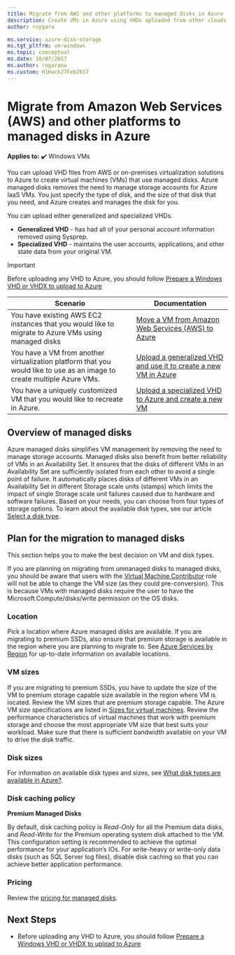 ```yaml
---
title: Migrate from AWS and other platforms to managed disks in Azure
description: Create VMs in Azure using VHDs uploaded from other clouds like AWS or other virtualization platforms and use Azure managed disks.
author: roygara

ms.service: azure-disk-storage
ms.tgt_pltfrm: vm-windows
ms.topic: conceptual
ms.date: 10/07/2017
ms.author: rogarana
ms.custom: H1Hack27Feb2017
---
```


# Migrate from Amazon Web Services (AWS) and other platforms to managed disks in Azure

**Applies to:** :heavy_check_mark: Windows VMs 

You can upload VHD files from AWS or on-premises virtualization solutions to Azure to create virtual machines (VMs) that use managed disks. Azure managed disks removes the need to manage storage accounts for Azure IaaS VMs. You just specify the type of disk, and the size of that disk that you need, and Azure creates and manages the disk for you. 

You can upload either generalized and specialized VHDs. 
- **Generalized VHD** - has had all of your personal account information removed using Sysprep. 
- **Specialized VHD** - maintains the user accounts, applications, and other state data from your original VM. 

> [!IMPORTANT]
> Before uploading any VHD to Azure, you should follow [Prepare a Windows VHD or VHDX to upload to Azure](prepare-for-upload-vhd-image.md)
>
>


| Scenario                                                                                                                         | Documentation                                                                                                                       |
|----------------------------------------------------------------------------------------------------------------------------------|-------------------------------------------------------------------------------------------------------------------------------------|
| You have existing AWS EC2 instances that you would like to migrate to Azure VMs using managed disks                              | [Move a VM from Amazon Web Services (AWS) to Azure](aws-to-azure.md)                           |
| You have a VM from another virtualization platform that you would like to use as an image to create multiple Azure VMs. | [Upload a generalized VHD and use it to create a new VM in Azure](upload-generalized-managed.md) |
| You have a uniquely customized VM that you would like to recreate in Azure.                                                      | [Upload a specialized VHD to Azure and create a new VM](create-vm-specialized.md)         |


## Overview of managed disks

Azure managed disks simplifies VM management by removing the need to manage storage accounts. Managed disks also benefit from better reliability of VMs in an Availability Set. It ensures that the disks of different VMs in an Availability Set are sufficiently isolated from each other to avoid a single point of failure. It automatically places disks of different VMs in an Availability Set in different Storage scale units (stamps) which limits the impact of single Storage scale unit failures caused due to hardware and software failures.
Based on your needs, you can choose from four types of storage options. To learn about the available disk types, see our article [Select a disk type](../disks-types.md).

## Plan for the migration to managed disks

This section helps you to make the best decision on VM and disk types.

If you are planning on migrating from unmanaged disks to managed disks, you should be aware that users with the [Virtual Machine Contributor](/azure/role-based-access-control/built-in-roles#virtual-machine-contributor) role will not be able to change the VM size (as they could pre-conversion). This is because VMs with managed disks require the user to have the Microsoft.Compute/disks/write permission on the OS disks.

### Location

Pick a location where Azure managed disks are available. If you are migrating to premium SSDs, also ensure that premium storage is available in the region where you are planning to migrate to. See [Azure Services by Region](https://azure.microsoft.com/regions/#services) for up-to-date information on available locations.

### VM sizes

If you are migrating to premium SSDs, you have to update the size of the VM to premium storage capable size available in the region where VM is located. Review the VM sizes that are premium storage capable. The Azure VM size specifications are listed in [Sizes for virtual machines](../sizes.md).
Review the performance characteristics of virtual machines that work with premium storage and choose the most appropriate VM size that best suits your workload. Make sure that there is sufficient bandwidth available on your VM to drive the disk traffic.

### Disk sizes

For information on available disk types and sizes, see [What disk types are available in Azure?](../disks-types.md).

### Disk caching policy 

**Premium Managed Disks**

By default, disk caching policy is *Read-Only* for all the Premium data disks, and *Read-Write* for the Premium operating system disk attached to the VM. This configuration setting is recommended to achieve the optimal performance for your application’s IOs. For write-heavy or write-only data disks (such as SQL Server log files), disable disk caching so that you can achieve better application performance.

### Pricing

Review the [pricing for managed disks](https://azure.microsoft.com/pricing/details/managed-disks/).


## Next Steps

- Before uploading any VHD to Azure, you should follow [Prepare a Windows VHD or VHDX to upload to Azure](prepare-for-upload-vhd-image.md)
